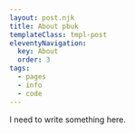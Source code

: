 ```yaml
---
layout: post.njk
title: About pbuk
templateClass: tmpl-post
eleventyNavigation:
  key: About
  order: 3
tags:
  - pages
  - info
  - code
---
```


I need to write something here.
